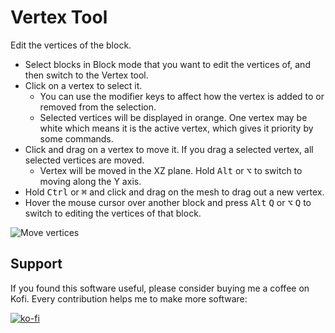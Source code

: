 # Vertex Tool

Edit the vertices of the block.

* Select blocks in Block mode that you want to edit the vertices of, and then switch to the Vertex tool.
* Click on a vertex to select it.
    * You can use the modifier keys to affect how the vertex is added to or removed from the selection.
    * Selected vertices will be displayed in orange.  One vertex may be white which means it is the active vertex, which gives it priority by some commands.
* Click and drag on a vertex to move it.  If you drag a selected vertex, all selected vertices are moved.
    * Vertex will be moved in the XZ plane.  Hold <kbd>Alt</kbd> or <kbd>⌥</kbd> to switch to moving along the Y axis.
* Hold <kbd>Ctrl</kbd> or <kbd>⌘</kbd> and click and drag on the mesh to drag out a new vertex.
* Hover the mouse cursor over another block and press <kbd>Alt</kbd> <kbd>Q</kbd> or <kbd>⌥</kbd> <kbd>Q</kbd> to switch to editing the vertices of that block.

![Move vertices](move_vertices.gif)


## Support

If you found this software useful, please consider buying me a coffee on Kofi.  Every contribution helps me to make more software:

[![ko-fi](https://ko-fi.com/img/githubbutton_sm.svg)](https://ko-fi.com/Y8Y43J6OB)
